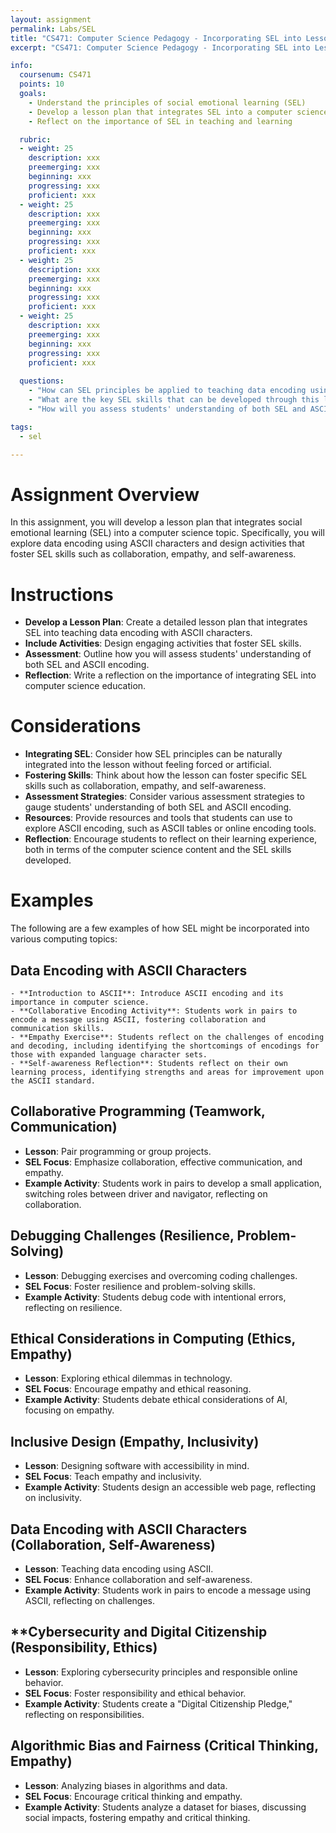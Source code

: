 ```yaml
---
layout: assignment
permalink: Labs/SEL
title: "CS471: Computer Science Pedagogy - Incorporating SEL into Lesson Planning"
excerpt: "CS471: Computer Science Pedagogy - Incorporating SEL into Lesson Planning"

info:
  coursenum: CS471
  points: 10
  goals:
    - Understand the principles of social emotional learning (SEL)
    - Develop a lesson plan that integrates SEL into a computer science topic
    - Reflect on the importance of SEL in teaching and learning

  rubric:
  - weight: 25
    description: xxx
    preemerging: xxx
    beginning: xxx
    progressing: xxx
    proficient: xxx 
  - weight: 25
    description: xxx
    preemerging: xxx
    beginning: xxx
    progressing: xxx
    proficient: xxx 
  - weight: 25
    description: xxx
    preemerging: xxx
    beginning: xxx
    progressing: xxx
    proficient: xxx 
  - weight: 25
    description: xxx
    preemerging: xxx
    beginning: xxx
    progressing: xxx
    proficient: xxx 
    
  questions:
    - "How can SEL principles be applied to teaching data encoding using ASCII characters?"
    - "What are the key SEL skills that can be developed through this lesson?"
    - "How will you assess students' understanding of both SEL and ASCII encoding?"

tags:
  - sel

---
```


# Assignment Overview
In this assignment, you will develop a lesson plan that integrates social emotional learning (SEL) into a computer science topic. Specifically, you will explore data encoding using ASCII characters and design activities that foster SEL skills such as collaboration, empathy, and self-awareness.

# Instructions
- **Develop a Lesson Plan**: Create a detailed lesson plan that integrates SEL into teaching data encoding with ASCII characters.
- **Include Activities**: Design engaging activities that foster SEL skills.
- **Assessment**: Outline how you will assess students' understanding of both SEL and ASCII encoding.
- **Reflection**: Write a reflection on the importance of integrating SEL into computer science education.

# Considerations
- **Integrating SEL**: Consider how SEL principles can be naturally integrated into the lesson without feeling forced or artificial.
- **Fostering Skills**: Think about how the lesson can foster specific SEL skills such as collaboration, empathy, and self-awareness.
- **Assessment Strategies**: Consider various assessment strategies to gauge students' understanding of both SEL and ASCII encoding.
- **Resources**: Provide resources and tools that students can use to explore ASCII encoding, such as ASCII tables or online encoding tools.
- **Reflection**: Encourage students to reflect on their learning experience, both in terms of the computer science content and the SEL skills developed.

# Examples
The following are a few examples of how SEL might be incorporated into various computing topics:

## Data Encoding with ASCII Characters
    - **Introduction to ASCII**: Introduce ASCII encoding and its importance in computer science.
    - **Collaborative Encoding Activity**: Students work in pairs to encode a message using ASCII, fostering collaboration and communication skills.
    - **Empathy Exercise**: Students reflect on the challenges of encoding and decoding, including identifying the shortcomings of encodings for those with expanded language character sets.
    - **Self-awareness Reflection**: Students reflect on their own learning process, identifying strengths and areas for improvement upon the ASCII standard.

## Collaborative Programming (Teamwork, Communication)
   - **Lesson**: Pair programming or group projects.
   - **SEL Focus**: Emphasize collaboration, effective communication, and empathy.
   - **Example Activity**: Students work in pairs to develop a small application, switching roles between driver and navigator, reflecting on collaboration.

## Debugging Challenges (Resilience, Problem-Solving)
   - **Lesson**: Debugging exercises and overcoming coding challenges.
   - **SEL Focus**: Foster resilience and problem-solving skills.
   - **Example Activity**: Students debug code with intentional errors, reflecting on resilience.

## Ethical Considerations in Computing (Ethics, Empathy)
   - **Lesson**: Exploring ethical dilemmas in technology.
   - **SEL Focus**: Encourage empathy and ethical reasoning.
   - **Example Activity**: Students debate ethical considerations of AI, focusing on empathy.

## Inclusive Design (Empathy, Inclusivity)
   - **Lesson**: Designing software with accessibility in mind.
   - **SEL Focus**: Teach empathy and inclusivity.
   - **Example Activity**: Students design an accessible web page, reflecting on inclusivity.

## Data Encoding with ASCII Characters (Collaboration, Self-Awareness)
   - **Lesson**: Teaching data encoding using ASCII.
   - **SEL Focus**: Enhance collaboration and self-awareness.
   - **Example Activity**: Students work in pairs to encode a message using ASCII, reflecting on challenges.

## **Cybersecurity and Digital Citizenship (Responsibility, Ethics)
   - **Lesson**: Exploring cybersecurity principles and responsible online behavior.
   - **SEL Focus**: Foster responsibility and ethical behavior.
   - **Example Activity**: Students create a "Digital Citizenship Pledge," reflecting on responsibilities.

## Algorithmic Bias and Fairness (Critical Thinking, Empathy)
   - **Lesson**: Analyzing biases in algorithms and data.
   - **SEL Focus**: Encourage critical thinking and empathy.
   - **Example Activity**: Students analyze a dataset for biases, discussing social impacts, fostering empathy and critical thinking.
